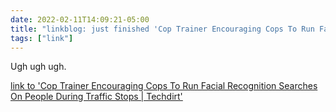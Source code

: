 ```yaml
---
date: 2022-02-11T14:09:21-05:00
title: "linkblog: just finished 'Cop Trainer Encouraging Cops To Run Facial Recognition Searches On People During Traffic Stops | Techdirt'"
tags: ["link"]
---
```

Ugh ugh ugh.
 
[link to 'Cop Trainer Encouraging Cops To Run Facial Recognition Searches On People During Traffic Stops | Techdirt'](https://www.techdirt.com/articles/20220206/11255548424/cop-trainer-encouraging-cops-to-run-facial-recognition-searches-people-during-traffic-stops.shtml)
